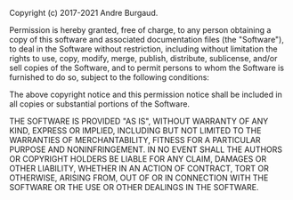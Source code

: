 Copyright (c) 2017-2021 Andre Burgaud.

Permission  is hereby granted, free of charge, to any person obtaining a copy of
this  software  and  associated documentation files (the "Software"), to deal in
the  Software  without  restriction,  including without limitation the rights to
use, copy, modify, merge, publish, distribute, sublicense, and/or sell copies of
the  Software, and to permit persons to whom the Software is furnished to do so,
subject to the following conditions:

The  above  copyright notice and this permission notice shall be included in all
copies or substantial portions of the Software.

THE  SOFTWARE  IS  PROVIDED  "AS  IS",  WITHOUT WARRANTY OF ANY KIND, EXPRESS OR
IMPLIED, INCLUDING BUT NOT LIMITED TO THE WARRANTIES OF MERCHANTABILITY, FITNESS
FOR  A  PARTICULAR PURPOSE AND NONINFRINGEMENT. IN NO EVENT SHALL THE AUTHORS OR
COPYRIGHT  HOLDERS  BE LIABLE FOR ANY CLAIM, DAMAGES OR OTHER LIABILITY, WHETHER
IN  AN  ACTION  OF  CONTRACT,  TORT  OR  OTHERWISE,  ARISING  FROM, OUT OF OR IN
CONNECTION WITH THE SOFTWARE OR THE USE OR OTHER DEALINGS IN THE SOFTWARE.